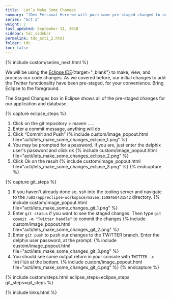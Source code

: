 ```yaml
---
title:  Let’s Make Some Changes
summary: "(Dev Persona) Here we will push some pre-staged changed to our TWITTER feature branch"
series: "Act I"
weight: 2
last_updated: September 11, 2018
sidebar: tdc_sidebar
permalink: tdc_acti_2.html
folder: tdc
toc: false
---
```

<!-- {% include custom/series.html %} -->
{% include custom/series_next.html %}

We will be using the [Eclipse IDE](https://www.eclipse.org/ide/){:target="_blank"} to make, view, and process our code changes. As we covered before, our initial changes to add the Twitter functionality have been pre-staged, for your convenience. Bring Eclipse to the foreground.

The Staged Changes box in Eclipse shows all of the pre-staged changes for our application and database.

{% capture eclipse_steps %}
1. Click on the git repository > maven …..
1. Enter a commit message, anything will do
1. Click “Commit and Push”
   {% include custom/image_popout.html file="acti/lets_make_some_changes_eclipse_1.png" %}
1. You may be prompted for a password. If you are, just enter the delphix user's password and click ok
   {% include custom/image_popout.html file="acti/lets_make_some_changes_eclipse_2.png" %}
1. Click Ok on the result
   {% include custom/image_popout.html file="acti/lets_make_some_changes_eclipse_3.png" %}
{% endcapture %}

{% capture git_steps %}
1. If you haven't already done so, ssh into the tooling server and navigate to the `/u02/app/eclipse-workspace/maven.1508460431542` directory.
   {% include custom/image_popout.html file="acti/lets_make_some_changes_git_1.png" %}
1. Enter `git status` if you want to see the staged changes. Then type `git commit -m "Twitter handle"` to commit the changes
   {% include custom/image_popout.html file="acti/lets_make_some_changes_git_2.png" %}
1. Enter `git push` to push our changes to the TWITTER branch. Enter the delphix user password, at the prompt.
   {% include custom/image_popout.html file="acti/lets_make_some_changes_git_3.png" %}
1. You should see some output return in your console with `TWITTER -> TWITTER` at the bottom.
   {% include custom/image_popout.html file="acti/lets_make_some_changes_git_4.png" %}
{% endcapture %}

{% include custom/steps.html eclipse_steps=eclipse_steps git_steps=git_steps %}

{% include links.html %}
